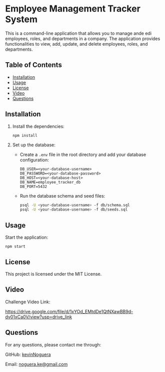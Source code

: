 # Employee Management Tracker System

This is a command-line application that allows you to manage ande edi employees, roles, and departments in a company. The application provides functionalities to view, add, update, and delete employees, roles, and departments.

## Table of Contents

- [Installation](#installation)
- [Usage](#usage)
- [License](#license)
- [Video](#video)
- [Questions](#questions)


## Installation

1. Install the dependencies:
    ```
    npm install
    ```

2. Set up the database:
    - Create a `.env` file in the root directory and add your database configuration:
        ```
        DB_USER=<your-database-username>
        DB_PASSWORD=<your-database-password>
        DB_HOST=<your-database-host>
        DB_NAME=employee_tracker_db
        DB_PORT=5432
        ```
    - Run the database schema and seed files:
        ```sh
        psql -U <your-database-username> -f db/schema.sql
        psql -U <your-database-username> -f db/seeds.sql
        ```

## Usage

Start the application:
```
npm start
```

## License 

This project is licensed under the MIT License.

## Video

Challenge Video Link:

https://drive.google.com/file/d/1xYOd_EMtdDe1QtNXawBB9d-dv01xCa0V/view?usp=drive_link

## Questions 

For any questions, please contact me through: 

GitHub: [kevinNoguera](https://github.com/KevNoguera)

Email: noguera.ke@gmail.com

